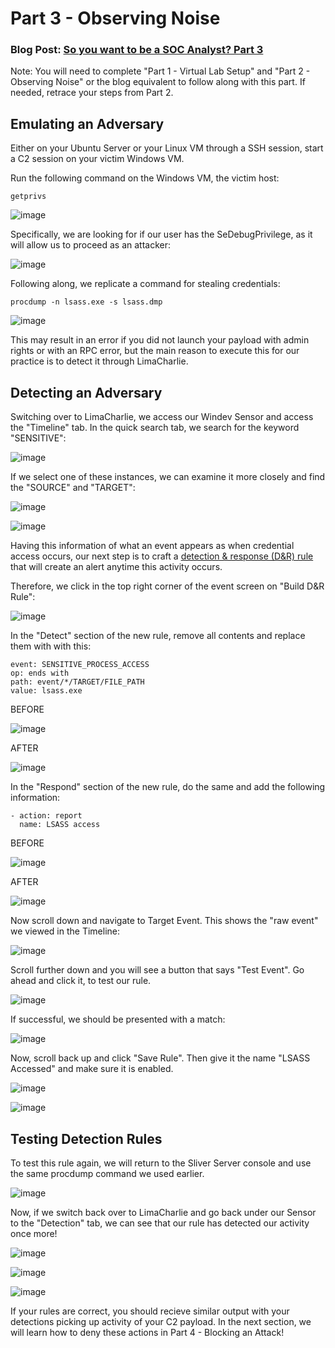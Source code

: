 # Part 3 - Observing Noise

### Blog Post: [So you want to be a SOC Analyst? Part 3](https://blog.ecapuano.com/p/so-you-want-to-be-a-soc-analyst-part-77e)

Note: You will need to complete "Part 1 - Virtual Lab Setup" and "Part 2 - Observing Noise" or the blog equivalent to follow along with this part. If needed, retrace your steps from Part 2. 

## Emulating an Adversary

Either on your Ubuntu Server or your Linux VM through a SSH session, start a C2 session on your victim Windows VM.

Run the following command on the Windows VM, the victim host: 
```
getprivs
```

![image](https://github.com/Virtual-Watcher/SOC-Analyst-Walkthrough/assets/171607952/d51ea939-241f-497e-83c2-7c213ee91b32)

Specifically, we are looking for if our user has the SeDebugPrivilege, as it will allow us to proceed as an attacker:

![image](https://github.com/Virtual-Watcher/SOC-Analyst-Walkthrough/assets/171607952/0494712f-6f96-43a7-8be9-11b06ad7e1fe)

Following along, we replicate a command for stealing credentials:
```
procdump -n lsass.exe -s lsass.dmp
```

![image](https://github.com/Virtual-Watcher/SOC-Analyst-Walkthrough/assets/171607952/307e23e9-d268-46c5-a6af-69c5492bc1e8)

This may result in an error if you did not launch your payload with admin rights or with an RPC error, but the main reason to execute this for our practice is to detect it through LimaCharlie. 


## Detecting an Adversary 

Switching over to LimaCharlie, we access our Windev Sensor and access the "Timeline" tab. In the quick search tab, we search for the keyword "SENSITIVE":

![image](https://github.com/Virtual-Watcher/SOC-Analyst-Walkthrough/assets/171607952/14cd3114-da2f-4b1b-9e78-ef3f64012f7c)

If we select one of these instances, we can examine it more closely and find the "SOURCE" and "TARGET":

![image](https://github.com/Virtual-Watcher/SOC-Analyst-Walkthrough/assets/171607952/1f9ed7cd-74dd-406f-ba0c-4a1f2b56f49c)

![image](https://github.com/Virtual-Watcher/SOC-Analyst-Walkthrough/assets/171607952/4e500e28-bc1c-4f94-bab7-8f2633914091)

Having this information of what an event appears as when credential access occurs, our next step is to craft a [detection & response (D&R) rule](https://docs.limacharlie.io/docs/detection-and-response) that will create an alert anytime this activity occurs.

Therefore, we click in the top right corner of the event screen on "Build D&R Rule":

![image](https://github.com/Virtual-Watcher/SOC-Analyst-Walkthrough/assets/171607952/28aac770-f120-45a9-9ce8-005d8d71f844)

In the "Detect" section of the new rule, remove all contents and replace them with with this:
```
event: SENSITIVE_PROCESS_ACCESS
op: ends with
path: event/*/TARGET/FILE_PATH
value: lsass.exe
```

BEFORE

![image](https://github.com/Virtual-Watcher/SOC-Analyst-Walkthrough/assets/171607952/da4eb609-6f32-4f1f-8e5e-39caf2061745)


AFTER

![image](https://github.com/Virtual-Watcher/SOC-Analyst-Walkthrough/assets/171607952/ccbb8abf-e961-4815-9fd3-fc54a8f527c2)

In the "Respond" section of the new rule, do the same and add the following information:
```
- action: report
  name: LSASS access
```

BEFORE

![image](https://github.com/Virtual-Watcher/SOC-Analyst-Walkthrough/assets/171607952/0ebc0cf1-f795-4cf6-b9d9-620a34d7f0eb)

AFTER

![image](https://github.com/Virtual-Watcher/SOC-Analyst-Walkthrough/assets/171607952/c0431eac-0bf2-4829-ba2a-c412f1e29261)

Now scroll down and navigate to Target Event. This shows the "raw event" we viewed in the Timeline:

![image](https://github.com/Virtual-Watcher/SOC-Analyst-Walkthrough/assets/171607952/81d48c0d-9bff-432a-87c7-1bcb9f151862)

Scroll further down and you will see a button that says "Test Event". Go ahead and click it, to test our rule. 

![image](https://github.com/Virtual-Watcher/SOC-Analyst-Walkthrough/assets/171607952/a933dfa8-7d95-482b-bbd1-5206554ba6c2)

If successful, we should be presented with a match:

![image](https://github.com/Virtual-Watcher/SOC-Analyst-Walkthrough/assets/171607952/6a639eaa-c77c-4fe7-900d-5e4f8c0c1472)

Now, scroll back up and click "Save Rule". Then give it the name "LSASS Accessed" and make sure it is enabled. 

![image](https://github.com/Virtual-Watcher/SOC-Analyst-Walkthrough/assets/171607952/7099a5ae-047e-4a00-a6d2-8e5531848714)

![image](https://github.com/Virtual-Watcher/SOC-Analyst-Walkthrough/assets/171607952/778c5708-68be-4a9f-803d-edc8e5dec772)

## Testing Detection Rules

To test this rule again, we will return to the Sliver Server console and use the same procdump command we used earlier. 

![image](https://github.com/Virtual-Watcher/SOC-Analyst-Walkthrough/assets/171607952/2b3a5260-84fa-4f9f-a698-c7f018179abe)

Now, if we switch back over to LimaCharlie and go back under our Sensor to the "Detection" tab, we can see that our rule has detected our activity once more!

![image](https://github.com/Virtual-Watcher/SOC-Analyst-Walkthrough/assets/171607952/b4d26244-1ff5-4704-bc70-f4dcfc67fb3e)

![image](https://github.com/Virtual-Watcher/SOC-Analyst-Walkthrough/assets/171607952/19237150-6fb7-42d3-97b6-642d333ab261)

![image](https://github.com/Virtual-Watcher/SOC-Analyst-Walkthrough/assets/171607952/92e9b71f-448a-4df7-af4a-93a5d8f6af58)

If your rules are correct, you should recieve similar output with your detections picking up activity of your C2 payload. In the next section, we will learn how to deny these actions in Part 4 - Blocking an Attack!
